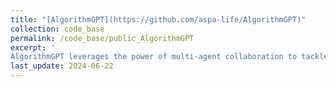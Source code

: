 ```yaml
---
title: "[AlgorithmGPT](https://github.com/aspa-life/AlgorithmGPT)"
collection: code_base
permalink: /code_base/public_AlgorithmGPT
excerpt: '
AlgorithmGPT leverages the power of multi-agent collaboration to tackle complex coding challenges. Inspired by recent advancements in multi-agent systems and large language models (LLMs), our framework utilizes specialized agents, each with distinct roles and expertise, to collaboratively develop and refine algorithms.'
last_update: 2024-06-22
---
```

